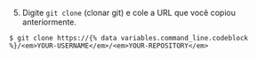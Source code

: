 5. Digite `git clone` (clonar git) e cole a URL que você copiou anteriormente.
  ```shell
  $ git clone https://{% data variables.command_line.codeblock %}/<em>YOUR-USERNAME</em>/<em>YOUR-REPOSITORY</em>
  ```